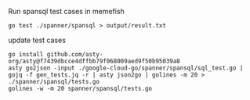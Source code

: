 Run spansql test cases in memefish

```
go test ./spanner/spansql > output/result.txt
```

update test cases
```
go install github.com/asty-org/asty@f7439dbcce4dffbb79f068009aed9f50b95039a8
asty go2json -input ./google-cloud-go/spanner/spansql/sql_test.go | gojq -f gen_tests.jq -r | asty json2go | golines -m 20 > ./spanner/spansql/tests.go
golines -w -m 20 spanner/spansql/tests.go
```